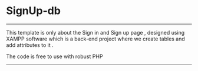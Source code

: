 # SignUp-db
******************
This template is only about the Sign in and Sign up page , designed using XAMPP software which is a back-end project where we create tables and add attributes to it . 

The code is free to use with robust PHP 

******************
